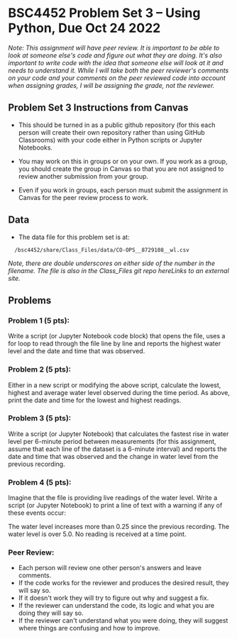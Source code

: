# BSC4452 Problem Set 3 – Using Python, Due Oct 24 2022

_Note: This assignment will have peer review. It is important to be able to look at someone else's code and figure out what they are doing. It's also important to write code with the idea that someone else will look at it and needs to understand it. While I will take both the peer reviewer's comments on your code and your comments on the peer reviewed code into account when assigning grades, I will be assigning the grade, not the reviewer._

## Problem Set 3 Instructions from Canvas
- This should be turned in as a public github repository (for this each person will create their own repository rather than using GitHub Classrooms) with your code either in Python scripts or Jupyter Notebooks.

- You may work on this in groups or on your own. If you work as a group, you should create the group in Canvas so that you are not assigned to review another submission from your group.

- Even if you work in groups, each person must submit the assignment in Canvas for the peer review process to work.


## Data
- The data file for this problem set is at: 
```
  /bsc4452/share/Class_Files/data/CO-OPS__8729108__wl.csv
```
_Note, there are double underscores on either side of the number in the filename. The file is also in the Class_Files git repo hereLinks to an external site._

## Problems 

### Problem 1 (5 pts):
Write a script (or Jupyter Notebook code block) that opens the file, uses a for loop to read through the file line by line and reports the highest water level and the date and time that was observed.


### Problem 2 (5 pts):
Either in a new script or modifying the above script, calculate the lowest, highest and average water level observed during the time period. As above, print the date and time for the lowest and highest readings. 

 
### Problem 3 (5 pts):
Write a script (or Jupyter Notebook) that calculates the fastest rise in water level per 6-minute period between measurements (for this assignment, assume that each line of the dataset is a 6-minute interval) and reports the date and time that was observed and the change in water level from the previous recording.


### Problem 4 (5 pts):
Imagine that the file is providing live readings of the water level. Write a script (or Jupyter Notebook) to print a line of text with a warning if any of these events occur:

The water level increases more than 0.25 since the previous recording.
The water level is over 5.0.
No reading is received at a time point.
 

### Peer Review:
- Each person will review one other person's answers and leave comments. 
- If the code works for the reviewer and produces the desired result, they will say so.
- If it doesn't work they will try to figure out why and suggest a fix.
- If the reviewer can understand the code, its logic and what you are doing they will say so.
- If the reviewer can't understand what you were doing, they will suggest where things are confusing and how to improve.


